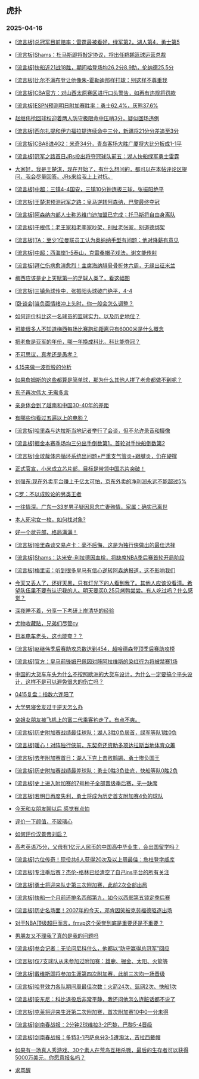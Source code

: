 ## 虎扑 
### 2025-04-16

+ [[流言板]总冠军目前赔率：雷霆最被看好，绿军第2，湖人第4，勇士第5](https://bbs.hupu.com/631840472.html)

+ [[流言板]Shams：杜马斯即将敲定协议，将出任鹈鹕篮球运营总裁](https://bbs.hupu.com/631845779.html)

+ [[流言板]快船近21战18胜，期间哈登场均26.2分8.9助，伦纳德25.5分](https://bbs.hupu.com/631840075.html)

+ [[流言板]比尔不满布登让他像朱-霍勒迪那样打球：别这样不尊重我](https://bbs.hupu.com/631844565.html)

+ [[流言板]CBA官方：对山西太原赛区进行口头警告，如再有违规将罚款](https://bbs.hupu.com/631838941.html)

+ [[流言板]ESPN预测明日附加赛胜率：勇士62.4%，灰熊37.6%](https://bbs.hupu.com/631839151.html)

+ [赵继伟抢回球权迎着两人防守极限命中压哨3分，疑似回场违例](https://bbs.hupu.com/631842979.html)

+ [[流言板]西尔扎提和伊力福拉提连续命中三分，新疆将21分分差追至3分](https://bbs.hupu.com/631842729.html)

+ [[流言板]CBA8进4G2：米奇34分，青岛客场大胜广厦将大比分扳成1-1平](https://bbs.hupu.com/631844152.html)

+ [[流言板]冠军之路首日JRs投出将夺冠球队前五：湖人快船绿军勇士雷霆](https://bbs.hupu.com/631845163.html)

+ [大家好，我是王楚淇，现在开始了，有什么想问的，都可以在本帖评论区提问，我会尽量回答。JRs来给我上上对抗。](https://bbs.hupu.com/631836376.html)

+ [[流言板]中超：三镇4-4国安，三镇10分钟连扳三球，张振阳绝平](https://bbs.hupu.com/631844050.html)

+ [[流言板]王楚淇预测冠军之路：皇马逆转阿森纳，巴黎最终夺冠](https://bbs.hupu.com/631837493.html)

+ [[流言板]阿森纳内部人士称苏维门迪加盟已完成；托马斯将自由身离队](https://bbs.hupu.com/631842404.html)

+ [[流言板]于根伟：老王家和老李家吵架，别扯老张家，别道德绑架](https://bbs.hupu.com/631837957.html)

+ [[流言板]TA：至少1位曼联员工认为奥纳纳手型有问题；他对降薪有意见](https://bbs.hupu.com/631833451.html)

+ [[流言板]中超：西海岸1-5泰山，克雷桑帽子戏法，谢文能传射](https://bbs.hupu.com/631841757.html)

+ [[流言板]拜仁伤病愈演愈烈！主席海纳腓骨骨折休六周，无缘出征米兰](https://bbs.hupu.com/631845741.html)

+ [梅西应该是史上天赋第一的足球人类了，看这幅图](https://bbs.hupu.com/631833307.html)

+ [[流言板]三镇角球传中，张振阳头球破门绝平，4-4](https://bbs.hupu.com/631844037.html)

+ [[卧谈会]当负面情绪冲上头时，你一般会怎么调整？](https://bbs.hupu.com/631842996.html)

+ [如何评价科比这一名球员的篮球实力，以及历史地位？](https://bbs.hupu.com/631839278.html)

+ [可能很多人不知道梅西每场比赛跑动距离只有6000米是什么概念](https://bbs.hupu.com/631839938.html)

+ [把老詹是亚军的年份，哪一年换成科比，科比能夺冠？](https://bbs.hupu.com/631839637.html)

+ [不可思议，真孝还是愚孝？](https://bbs.hupu.com/631840273.html)

+ [4.15来做一波街股的分析](https://bbs.hupu.com/631838878.html)

+ [如果詹姆斯的这些都算是简单球，那为什么其他人拼了老命都做不到呢？](https://bbs.hupu.com/631839991.html)

+ [东子再次伟大 无需多言](https://bbs.hupu.com/631840595.html)

+ [亲身体会到了越南和中国30-40年的差距](https://bbs.hupu.com/631839192.html)

+ [有哪些你看过五遍以上的电影？](https://bbs.hupu.com/631839561.html)

+ [[流言板]哈里森与达拉斯当地记者举行了会谈，但不允许录音和摄像](https://bbs.hupu.com/631847628.html)

+ [[流言板]掘金本赛季场均三分出手倒数第1，首轮对手快船倒数第2](https://bbs.hupu.com/631843944.html)

+ [[流言板]金玟哉体内循环系统出问题+严重支气管炎+跟腱炎，仍在硬撑](https://bbs.hupu.com/631848003.html)

+ [正式官宣，小米成立芯片部，目标是带领中国芯片突破！](https://bbs.hupu.com/631841217.html)

+ [刘强东:现在外卖平台赚上千亿太可怕，京东外卖的净利润永远不能超过5%](https://bbs.hupu.com/631842026.html)

+ [C罗：不以成败论的另类王者](https://bbs.hupu.com/631843712.html)

+ [一往情深。广东一33岁男子疑因思念亡妻殉情，家属：确实已离世](https://bbs.hupu.com/631842138.html)

+ [本人死宅女一枚，如何找对象?](https://bbs.hupu.com/631844954.html)

+ [好一个状元郎，格局满满！](https://bbs.hupu.com/631839888.html)

+ [[流言板]哈里森谈交易卢卡：毫不后悔，这是为独行侠做出的最佳选择](https://bbs.hupu.com/631849170.html)

+ [[流言板]Shams：达米安-利拉德因血栓，将缺席NBA季后赛首轮开局阶段](https://bbs.hupu.com/631848883.html)

+ [[流言板]梅里诺：听到很多皇马有信心逆转阿森纳报道，这不影响我们](https://bbs.hupu.com/631838743.html)

+ [今天又丢人了，还好天黑，只有灯光下的人看到我了。其他人应该没看清。希望队伍里不要有认识我的人。明天要买0.25只烤鸭尝尝。有人吃过吗？什么感觉？](https://bbs.hupu.com/631845458.html)

+ [深夜睡不着，分享一下考研上岸清华的经验](https://bbs.hupu.com/631849446.html)

+ [尤物收藏贴，兄弟们尽管cy](https://bbs.hupu.com/631842028.html)

+ [日本电车老头，这也能夸？？](https://bbs.hupu.com/631844351.html)

+ [[流言板]赵继伟季后赛助攻总数达到454，超哈德森登顶季后赛助攻榜](https://bbs.hupu.com/631844627.html)

+ [[流言板]官方：皇马前锋姆巴佩因对阵阿拉维斯的染红行为将被禁赛1场](https://bbs.hupu.com/631849490.html)

+ [中国的大货车车头为什么不按照欧洲的大货车设计，为什么一定要搞个平头设计，这样不是可以避免很大的伤亡吗？](https://bbs.hupu.com/631849121.html)

+ [0415复盘：指数六连阳了](https://bbs.hupu.com/631847851.html)

+ [大学男寝舍友过于逆天怎么办](https://bbs.hupu.com/631848817.html)

+ [空姐女朋友被飞机上的富二代乘客钓走了。有点不爽。](https://bbs.hupu.com/631849581.html)

+ [[流言板]历史附加赛战绩最佳球队：湖人3胜0负居首，绿军等队1胜0负](https://bbs.hupu.com/631846741.html)

+ [[流言板]暖心！对阵独行侠前，东契奇还资助多项达拉斯当地体育众筹](https://bbs.hupu.com/631847152.html)

+ [[流言板]去年附加赛首日：湖人下克上击败鹈鹕、勇士惨负国王](https://bbs.hupu.com/631848021.html)

+ [[流言板]历史附加赛战绩最差球队：勇士0胜3负垫底，快船等队0胜2负](https://bbs.hupu.com/631846860.html)

+ [[流言板]史上进入附加赛的7号种子全部晋级季后赛，无一缺席](https://bbs.hupu.com/631846166.html)

+ [[流言板]若明日再度失利，勇士将成为历史首支附加赛4负的球队](https://bbs.hupu.com/631848686.html)

+ [今天和女朋友聊以后 感觉有点怕](https://bbs.hupu.com/631849383.html)

+ [评价一下颜值，不玻璃心](https://bbs.hupu.com/631848878.html)

+ [如何评价汉景帝刘启？](https://bbs.hupu.com/631845931.html)

+ [高考英语75分，父母有1亿元人民币的中国高中毕业生，会出国留学吗？](https://bbs.hupu.com/631848604.html)

+ [[流言板]六位传奇！现役共6人获得20次及以上周最佳：詹杜登字威库](https://bbs.hupu.com/631848409.html)

+ [[流言板]专注季后赛？杰伦-格林已经清空了自己ins平台的所有关注](https://bbs.hupu.com/631847424.html)

+ [[流言板]勇士将迎来队史第三次附加赛，此前2次全部出局](https://bbs.hupu.com/631848544.html)

+ [[流言板]快船一个月前还排名西部第九，如今以西部第五锁定季后赛](https://bbs.hupu.com/631848052.html)

+ [[流言板]历史名场面！2007年的今天，邓肯因笑被克劳福德驱逐出场](https://bbs.hupu.com/631849135.html)

+ [对于NBA顶级超巨而言，fmvp这个荣誉到底是重要还是不重要？](https://bbs.hupu.com/631847546.html)

+ [男朋友又不理我了真的是我的问题吗](https://bbs.hupu.com/631849007.html)

+ [[流言板]参会记者：无论问尼科什么，他都以“防守赢得总冠军”回应](https://bbs.hupu.com/631849419.html)

+ [[流言板]仅7支球队从未参加过附加赛：雄鹿、掘金、太阳、火箭等](https://bbs.hupu.com/631848719.html)

+ [[流言板]戴维斯即将参加生涯第四次附加赛，此前三次均一场晋级](https://bbs.hupu.com/631849554.html)

+ [[流言板]哈登效力各队期间周最佳次数：火箭24次、篮网2次、快船1次](https://bbs.hupu.com/631848633.html)

+ [[流言板]安东尼：科比退役后非常平静，我还问他怎么连脏话都不说了](https://bbs.hupu.com/631850039.html)

+ [[流言板]克莱将迎来生涯第二次附加赛，首次附加赛10中0一分未得](https://bbs.hupu.com/631849497.html)

+ [[流言板]剑南春战报：2分钟2球维拉3-2巴黎，巴黎5-4晋级](https://bbs.hupu.com/631850663.html)

+ [[流言板]剑南春战报：多特3-1巴萨总分3-5遭淘汰，吉拉西戴帽](https://bbs.hupu.com/631850669.html)

+ [如果有一场真人秀游戏、30个素人在荒岛互相杀戮，最后的生存者可以获得5000万美元，你愿意报名吗？](https://bbs.hupu.com/631849902.html)

+ [求骂醒](https://bbs.hupu.com/631848757.html)

